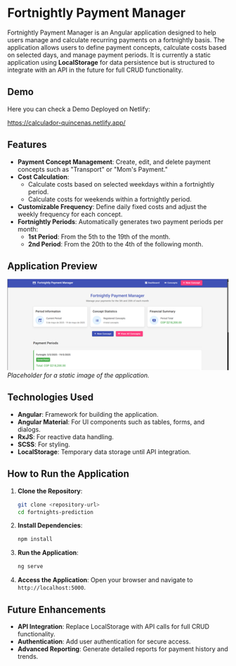 # Fortnightly Payment Manager

Fortnightly Payment Manager is an Angular application designed to help users manage and calculate recurring payments on a fortnightly basis. The application allows users to define payment concepts, calculate costs based on selected days, and manage payment periods. It is currently a static application using **LocalStorage** for data persistence but is structured to integrate with an API in the future for full CRUD functionality.

## Demo

Here you can check a Demo Deployed on Netlify:

https://calculador-quincenas.netlify.app/

## Features

- **Payment Concept Management**: Create, edit, and delete payment concepts such as "Transport" or "Mom's Payment."
- **Cost Calculation**:
  - Calculate costs based on selected weekdays within a fortnightly period.
  - Calculate costs for weekends within a fortnightly period.
- **Customizable Frequency**: Define daily fixed costs and adjust the weekly frequency for each concept.
- **Fortnightly Periods**: Automatically generates two payment periods per month:
  - **1st Period**: From the 5th to the 19th of the month.
  - **2nd Period**: From the 20th to the 4th of the following month.

## Application Preview

![Application Screenshot](./assets/screenshot.png)  
*Placeholder for a static image of the application.*

## Technologies Used

- **Angular**: Framework for building the application.
- **Angular Material**: For UI components such as tables, forms, and dialogs.
- **RxJS**: For reactive data handling.
- **SCSS**: For styling.
- **LocalStorage**: Temporary data storage until API integration.

## How to Run the Application

1. **Clone the Repository**:
   ```bash
   git clone <repository-url>
   cd fortnights-prediction
   ```

2. **Install Dependencies**:
   ```bash
   npm install
   ```

3. **Run the Application**:
   ```bash
   ng serve
   ```

4. **Access the Application**:
   Open your browser and navigate to `http://localhost:5000`.

## Future Enhancements

- **API Integration**: Replace LocalStorage with API calls for full CRUD functionality.
- **Authentication**: Add user authentication for secure access.
- **Advanced Reporting**: Generate detailed reports for payment history and trends.
